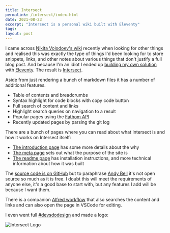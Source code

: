 ```yaml
---
title: Intersect
permalink: /intersect/index.html
date: 2021-08-23
excerpt: "Intersect is a personal wiki built with Eleventy"
tags:
layout: post
---
```


I came across [Nikita Volodoev's wiki](https://wiki.nikitavoloboev.xyz/) recently when looking for other things and realised this was exactly the type of things I'd been looking for to store snippets, links, and other notes about various things that don't justify a full blog post. And because I'm an idiot I ended up [building my own solution](https://hellsite.rknight.me/1426307649365286921) with [Eleventy](https://11ty.dev). The result is [Intersect](https://intersect.rknight.me).

Aside from just rendering a bunch of markdown files it has a number of additional features.

- Table of contents and breadcrumbs
- Syntax highlight for code blocks with copy code button
- Full search of content and links
- Highlight search queries on navigation to a result
- Popular pages using the [Fathom API](https://usefathom.com/ref/IXCLSF)
- Recently updated pages by parsing the git log

There are a bunch of pages where you can read about what Intersect is and how it works on Intersect itself:

- [The introduction page](https://intersect.rknight.me) has some more details about the why
- [The meta page](https://intersect.rknight.me/meta) sets out what the purpose of the site is
- [The readme page](https://intersect.rknight.me/meta/readme) has installation instructions, and more technical information about how it was built

The [source code is on GitHub](https://github.com/rknightuk/intersect) but to paraphrase [Andy Bell](https://github.com/andy-piccalilli/11ty-base) it's not open source so much as it is free. I doubt this will meet the requirements of anyone else, it's a good base to start with, but any features I add will be because I want them.

There is a companion [Alfred workflow](https://github.com/rknightuk/alfred-workflows/tree/main/workflows/intersect) that also searches the content and links and can also open the page in VSCode for editing.

I even went full [#devsdodesign](http://devsdodesign.com) and made a logo:

![Intersect Logo](https://rknightuk.s3.us-east-1.amazonaws.com/site/intersect-logo.png)